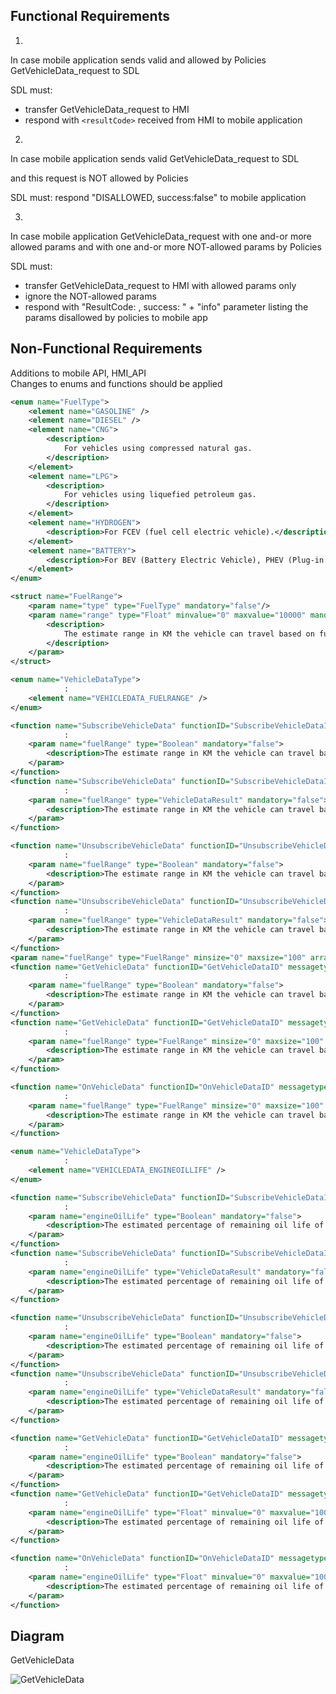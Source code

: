 ## Functional Requirements

1.
In case mobile application sends valid and allowed by Policies GetVehicleData_request to SDL

SDL must: 
- transfer GetVehicleData_request to HMI
- respond with `<resultCode>` received from HMI to mobile application

2.
In case mobile application sends valid GetVehicleData_request to SDL

and this request is NOT allowed by Policies

SDL must:
respond "DISALLOWED, success:false" to mobile application

3. 

In case mobile application GetVehicleData_request with one and-or more allowed params and with one and-or more NOT-allowed params by Policies  

SDL must:  
- transfer GetVehicleData_request to HMI with allowed params only  
- ignore the NOT-allowed params  
- respond with "ResultCode: <applicable-result-code>, success: <applicable flag>" + "info" parameter listing the params disallowed by policies to mobile app


## Non-Functional Requirements
Additions to mobile API, HMI_API  
Changes to enums and functions should be applied

```xml
<enum name="FuelType">
    <element name="GASOLINE" />
    <element name="DIESEL" />
    <element name="CNG">
        <description>
            For vehicles using compressed natural gas.
        </description>
    </element>
    <element name="LPG">
        <description>
            For vehicles using liquefied petroleum gas.
        </description>
    </element>
    <element name="HYDROGEN">
        <description>For FCEV (fuel cell electric vehicle).</description>
    </element>
    <element name="BATTERY">
        <description>For BEV (Battery Electric Vehicle), PHEV (Plug-in Hybrid Electric Vehicle), solar vehicles and other vehicles which run on a battery.</description>
    </element>
</enum>

<struct name="FuelRange">
    <param name="type" type="FuelType" mandatory="false"/>
    <param name="range" type="Float" minvalue="0" maxvalue="10000" mandatory="false">
        <description>
            The estimate range in KM the vehicle can travel based on fuel level and consumption.
        </description>
    </param>
</struct>

<enum name="VehicleDataType">
            :
    <element name="VEHICLEDATA_FUELRANGE" />
</enum>

<function name="SubscribeVehicleData" functionID="SubscribeVehicleDataID" messagetype="request">
            :
    <param name="fuelRange" type="Boolean" mandatory="false">
        <description>The estimate range in KM the vehicle can travel based on fuel level and consumption</description>
    </param>
</function>
<function name="SubscribeVehicleData" functionID="SubscribeVehicleDataID" messagetype="response">
            :
    <param name="fuelRange" type="VehicleDataResult" mandatory="false">
        <description>The estimate range in KM the vehicle can travel based on fuel level and consumption</description>
    </param>
</function>

<function name="UnsubscribeVehicleData" functionID="UnsubscribeVehicleDataID" messagetype="request">
            :
    <param name="fuelRange" type="Boolean" mandatory="false">
        <description>The estimate range in KM the vehicle can travel based on fuel level and consumption</description>
    </param>
</function>
<function name="UnsubscribeVehicleData" functionID="UnsubscribeVehicleDataID" messagetype="response">
            :
    <param name="fuelRange" type="VehicleDataResult" mandatory="false">
        <description>The estimate range in KM the vehicle can travel based on fuel level and consumption</description>
    </param>
</function>
<param name="fuelRange" type="FuelRange" minsize="0" maxsize="100" array="true" mandatory="false">
<function name="GetVehicleData" functionID="GetVehicleDataID" messagetype="request">
            :
    <param name="fuelRange" type="Boolean" mandatory="false">
        <description>The estimate range in KM the vehicle can travel based on fuel level and consumption</description>
    </param>
</function>
<function name="GetVehicleData" functionID="GetVehicleDataID" messagetype="response">
            :
    <param name="fuelRange" type="FuelRange" minsize="0" maxsize="100" array="true" mandatory="false">
        <description>The estimate range in KM the vehicle can travel based on fuel level and consumption</description>
    </param>
</function>

<function name="OnVehicleData" functionID="OnVehicleDataID" messagetype="notification">
            :
    <param name="fuelRange" type="FuelRange" minsize="0" maxsize="100" array="true" mandatory="false">
        <description>The estimate range in KM the vehicle can travel based on fuel level and consumption</description>
    </param>
</function>
```
```xml
<enum name="VehicleDataType">
            :
    <element name="VEHICLEDATA_ENGINEOILLIFE" />
</enum>

<function name="SubscribeVehicleData" functionID="SubscribeVehicleDataID" messagetype="request">
            :
    <param name="engineOilLife" type="Boolean" mandatory="false">
        <description>The estimated percentage of remaining oil life of the engine.</description>
    </param>
</function>
<function name="SubscribeVehicleData" functionID="SubscribeVehicleDataID" messagetype="response">
            :
    <param name="engineOilLife" type="VehicleDataResult" mandatory="false">
        <description>The estimated percentage of remaining oil life of the engine.</description>
    </param>
</function>

<function name="UnsubscribeVehicleData" functionID="UnsubscribeVehicleDataID" messagetype="request">
            :
    <param name="engineOilLife" type="Boolean" mandatory="false">
        <description>The estimated percentage of remaining oil life of the engine.</description>
    </param>
</function>
<function name="UnsubscribeVehicleData" functionID="UnsubscribeVehicleDataID" messagetype="response">
            :
    <param name="engineOilLife" type="VehicleDataResult" mandatory="false">
        <description>The estimated percentage of remaining oil life of the engine.</description>
    </param>
</function>

<function name="GetVehicleData" functionID="GetVehicleDataID" messagetype="request">
            :
	<param name="engineOilLife" type="Boolean" mandatory="false">
        <description>The estimated percentage of remaining oil life of the engine.</description>
    </param>
</function>
<function name="GetVehicleData" functionID="GetVehicleDataID" messagetype="response">
            :
    <param name="engineOilLife" type="Float" minvalue="0" maxvalue="100" mandatory="false">
        <description>The estimated percentage of remaining oil life of the engine.</description>
    </param>
</function>

<function name="OnVehicleData" functionID="OnVehicleDataID" messagetype="notification">
            :
    <param name="engineOilLife" type="Float" minvalue="0" maxvalue="100" mandatory="false">
        <description>The estimated percentage of remaining oil life of the engine.</description>
    </param>
</function>
```


## Diagram

GetVehicleData

![GetVehicleData](https://github.com/smartdevicelink/sdl_requirements/blob/GetVehicleData/detailed_docs/accessories/GetVehicleData.png)
